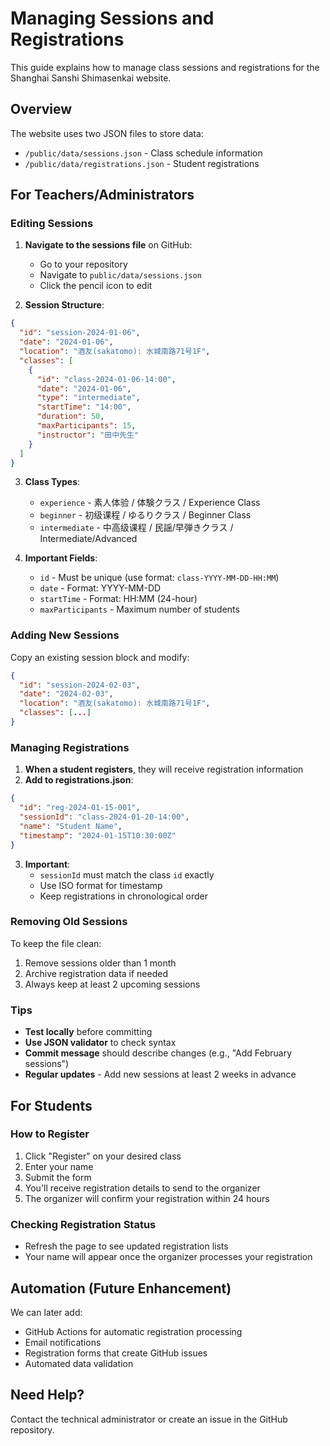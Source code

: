 # Managing Sessions and Registrations

This guide explains how to manage class sessions and registrations for the Shanghai Sanshi Shimasenkai website.

## Overview

The website uses two JSON files to store data:
- `/public/data/sessions.json` - Class schedule information
- `/public/data/registrations.json` - Student registrations

## For Teachers/Administrators

### Editing Sessions

1. **Navigate to the sessions file** on GitHub:
   - Go to your repository
   - Navigate to `public/data/sessions.json`
   - Click the pencil icon to edit

2. **Session Structure**:
```json
{
  "id": "session-2024-01-06",
  "date": "2024-01-06",
  "location": "酒友(sakatomo): 水城南路71号1F",
  "classes": [
    {
      "id": "class-2024-01-06-14:00",
      "date": "2024-01-06",
      "type": "intermediate",
      "startTime": "14:00",
      "duration": 50,
      "maxParticipants": 15,
      "instructor": "田中先生"
    }
  ]
}
```

3. **Class Types**:
   - `experience` - 素人体验 / 体験クラス / Experience Class
   - `beginner` - 初级课程 / ゆるりクラス / Beginner Class
   - `intermediate` - 中高级课程 / 民謡/早弾きクラス / Intermediate/Advanced

4. **Important Fields**:
   - `id` - Must be unique (use format: `class-YYYY-MM-DD-HH:MM`)
   - `date` - Format: YYYY-MM-DD
   - `startTime` - Format: HH:MM (24-hour)
   - `maxParticipants` - Maximum number of students

### Adding New Sessions

Copy an existing session block and modify:
```json
{
  "id": "session-2024-02-03",
  "date": "2024-02-03",
  "location": "酒友(sakatomo): 水城南路71号1F",
  "classes": [...]
}
```

### Managing Registrations

1. **When a student registers**, they will receive registration information
2. **Add to registrations.json**:
```json
{
  "id": "reg-2024-01-15-001",
  "sessionId": "class-2024-01-20-14:00",
  "name": "Student Name",
  "timestamp": "2024-01-15T10:30:00Z"
}
```

3. **Important**:
   - `sessionId` must match the class `id` exactly
   - Use ISO format for timestamp
   - Keep registrations in chronological order

### Removing Old Sessions

To keep the file clean:
1. Remove sessions older than 1 month
2. Archive registration data if needed
3. Always keep at least 2 upcoming sessions

### Tips

- **Test locally** before committing
- **Use JSON validator** to check syntax
- **Commit message** should describe changes (e.g., "Add February sessions")
- **Regular updates** - Add new sessions at least 2 weeks in advance

## For Students

### How to Register

1. Click "Register" on your desired class
2. Enter your name
3. Submit the form
4. You'll receive registration details to send to the organizer
5. The organizer will confirm your registration within 24 hours

### Checking Registration Status

- Refresh the page to see updated registration lists
- Your name will appear once the organizer processes your registration

## Automation (Future Enhancement)

We can later add:
- GitHub Actions for automatic registration processing
- Email notifications
- Registration forms that create GitHub issues
- Automated data validation

## Need Help?

Contact the technical administrator or create an issue in the GitHub repository.
